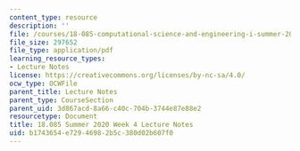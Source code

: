 ```yaml
---
content_type: resource
description: ''
file: /courses/18-085-computational-science-and-engineering-i-summer-2020/b1743654e72946982b5c380d02b607f0_MIT18_085Summer20_lec_w4.pdf
file_size: 297652
file_type: application/pdf
learning_resource_types:
- Lecture Notes
license: https://creativecommons.org/licenses/by-nc-sa/4.0/
ocw_type: OCWFile
parent_title: Lecture Notes
parent_type: CourseSection
parent_uid: 3d867acd-8a66-c40c-704b-3744e87e88e2
resourcetype: Document
title: 18.085 Summer 2020 Week 4 Lecture Notes
uid: b1743654-e729-4698-2b5c-380d02b607f0
---
```

